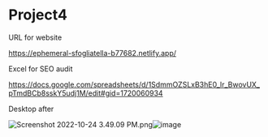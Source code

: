 # Project4

URL for website

https://ephemeral-sfogliatella-b77682.netlify.app/

Excel for SEO audit

https://docs.google.com/spreadsheets/d/1SdmmOZSLxB3hE0_lr_BwovUX_pTmdBCb8sskY5udj1M/edit#gid=1720060934


Desktop after

<img src="blob:chrome-untrusted://media-app/ebca82fe-58c0-49ce-93ee-7265758b477c" alt="Screenshot 2022-10-24 3.49.09 PM.png"/>![image](https://user-images.githubusercontent.com/83956775/197556163-f167fd7c-ba63-4e1c-8ab3-a9538325229e.png)
